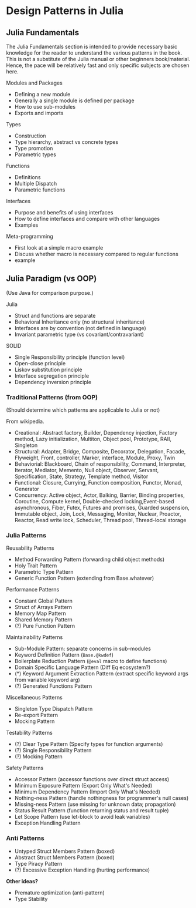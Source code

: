 # Design Patterns in Julia

## Julia Fundamentals

The Julia Fundamentals section is intended to provide necessary basic knowledge for the reader to understand the various patterns in the book. This is not a substitute of the Julia manual or other beginners book/material.  Hence, the pace will be relatively fast and only specific subjects are chosen here.

Modules and Packages
- Defining a new module
- Generally a single module is defined per package
- How to use sub-modules
- Exports and imports

Types 
- Construction
- Type hierarchy, abstract vs concrete types
- Type promotion
- Parametric types

Functions
- Definitions
- Multiple Dispatch
- Parametric functions

Interfaces
- Purpose and benefits of using interfaces
- How to define interfaces and compare with other languages
- Examples

Meta-programming
- First look at a simple macro example
- Discuss whether macro is necessary compared to regular functions
-  example

## Julia Paradigm (vs OOP)

(Use Java for comparison purpose.)

Julia
- Struct and functions are separate
- Behavioral Inheritance only (no structural inheritance)
- Interfaces are by convention (not defined in language)
- Invariant parametric type (vs covariant/contravariant)

SOLID
- Single Responsibility principle (function level)
- Open-close principle
- Liskov substitution principle
- Interface segregation principle
- Dependency inversion principle

### Traditional Patterns (from OOP)

(Should determine which patterns are applicable to Julia or not)

From wikipedia.

- Creational: Abstract factory, Builder, Dependency injection, Factory method, Lazy initialization, Multiton, Object pool, Prototype, RAII, Singleton
- Structural: Adapter, Bridge, Composite, Decorator, Delegation, Facade, Flyweight, Front, controller, Marker, interface, Module, Proxy, Twin
- Behaviorial: Blackboard, Chain of responsibility, Command, Interpreter, Iterator, Mediator, Memento, Null object, Observer, Servant, Specification, State, Strategy, Template method, Visitor
- Functional: Closure, Currying, Function composition, Functor, Monad, Generator
- Concurrency: Active object, Actor, Balking, Barrier, Binding properties, Coroutine, Compute kernel, Double-checked locking,Event-based asynchronous, Fiber, Futex, Futures and promises, Guarded suspension, Immutable object, Join, Lock, Messaging, Monitor, Nuclear, Proactor, Reactor, Read write lock, Scheduler, Thread pool, Thread-local storage

### Julia Patterns

Reusability Patterns
- Method Forwarding Pattern (forwarding child object methods)
- Holy Trait Pattern
- Parametric Type Pattern
- Generic Function Pattern (extending from Base.whatever)

Performance Patterns
- Constant Global Pattern
- Struct of Arrays Pattern
- Memory Map Pattern
- Shared Memory Pattern
- (?) Pure Function Pattern

Maintainability Patterns
- Sub-Module Pattern: separate concerns in sub-modules
- Keyword Definition Pattern (`Base.@kwdef`)
- Boilerplate Reduction Pattern (`@eval` macro to define functions)
- Domain Specific Language Pattern (Diff Eq ecosystem?)
- (*) Keyword Argument Extraction Pattern (extract specific keyword args from variable keyword arg)
- (?) Generated Functions Pattern 

Miscellaneous Patterns
- Singleton Type Dispatch Pattern
- Re-export Pattern
- Mocking Pattern 

Testability Patterns
- (?) Clear Type Pattern (Specify types for function arguments)
- (?) Single Responsibility Pattern
- (?) Mocking Pattern

Safety Patterns
- Accessor Pattern (accessor functions over direct struct access)
- Minimum Exposure Pattern (Export Only What's Needed)
- Minimum Dependency Pattern (Import Only What's Needed)
- Nothing-ness Pattern (handle nothingness for programmer's null cases)
- Missing-ness Pattern (use missing for unknown data; propagation)
- Status Result Pattern (function returning status and result tuple)
- Let Scope Pattern (use let-block to avoid leak variables)
- Exception Handling Pattern

### Anti Patterns

- Untyped Struct Members Pattern (boxed)
- Abstract Struct Members Pattern (boxed)
- Type Piracy Pattern
- (?) Excessive Exception Handling (hurting performance)

**Other ideas?**
- Premature optimization (anti-pattern)
- Type Stability



